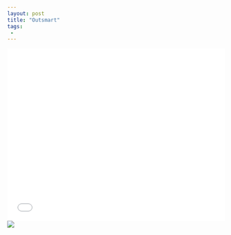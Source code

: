 ```yaml
---
layout: post
title: "Outsmart"
tags:
 -
---
```


<iframe width="100%" height="400" src="{{site.url}}/assets/em/sketch_2/index.html" frameborder="0">
</iframe>

<img src="{{site.baseurl}}/assets/em/sketch_2/1TQYpCx.jpg">
